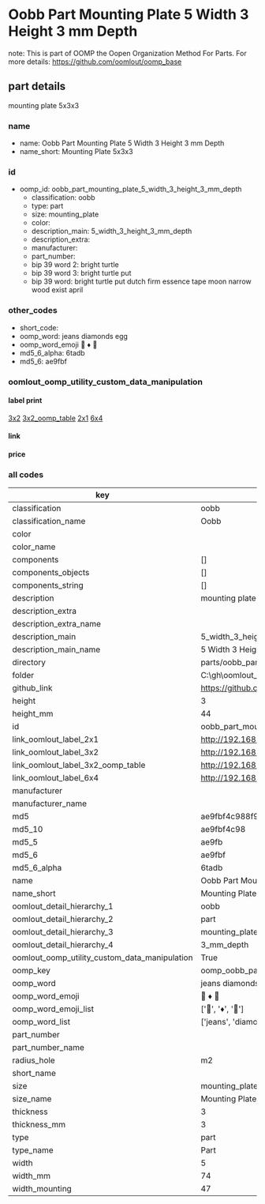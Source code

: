 # Oobb Part Mounting Plate 5 Width 3 Height 3 mm Depth  

note: This is part of OOMP the Oopen Organization Method For Parts. For more details: https://github.com/oomlout/oomp_base

##  part details
  



mounting plate 5x3x3



### name
* name: Oobb Part Mounting Plate 5 Width 3 Height 3 mm Depth
* name_short: Mounting Plate 5x3x3 
### id
* oomp_id: oobb_part_mounting_plate_5_width_3_height_3_mm_depth
  * classification: oobb
  * type: part
  * size: mounting_plate
  * color: 
  * description_main: 5_width_3_height_3_mm_depth
  * description_extra: 
  * manufacturer: 
  * part_number: 
  * bip 39 word 2: bright turtle
  * bip 39 word 3: bright turtle put
  * bip 39 word: bright turtle put dutch firm essence tape moon narrow wood exist april

### other_codes
* short_code: 
* oomp_word: jeans diamonds egg
* oomp_word_emoji :jeans: :diamonds: :egg:
* md5_6_alpha: 6tadb
* md5_6: ae9fbf






### oomlout_oomp_utility_custom_data_manipulation
#### label print
[3x2](http://192.168.1.245:1112/?label=oomp%206tadb)
[3x2_oomp_table](http://192.168.1.108:1112/?label=oomp%206tadb)
[2x1](http://192.168.1.242:1112/?label=oomp%206tadb)
[6x4](http://192.168.1.55:1112/?label=oomp%206tadb)    

#### link

                              

#### price







### all codes 
| key | value |  
| --- | --- |  
| classification | oobb |  
| classification_name | Oobb |  
| color |  |  
| color_name |  |  
| components | [] |  
| components_objects | [] |  
| components_string | [] |  
| description | mounting plate 5x3x3 |  
| description_extra |  |  
| description_extra_name |  |  
| description_main | 5_width_3_height_3_mm_depth |  
| description_main_name | 5 Width 3 Height 3 mm Depth |  
| directory | parts/oobb_part_mounting_plate_5_width_3_height_3_mm_depth |  
| folder | C:\gh\oomlout_oobb_version_4_generated_parts\things\oobb_part_mounting_plate_5_width_3_height_3_mm_depth |  
| github_link | https://github.com/oomlout/oomlout_oomp_part_src/tree/main/parts/oobb_part_mounting_plate_5_width_3_height_3_mm_depth |  
| height | 3 |  
| height_mm | 44 |  
| id | oobb_part_mounting_plate_5_width_3_height_3_mm_depth |  
| link_oomlout_label_2x1 | http://192.168.1.242:1112/?label=oomp%206tadb |  
| link_oomlout_label_3x2 | http://192.168.1.245:1112/?label=oomp%206tadb |  
| link_oomlout_label_3x2_oomp_table | http://192.168.1.108:1112/?label=oomp%206tadb |  
| link_oomlout_label_6x4 | http://192.168.1.55:1112/?label=oomp%206tadb |  
| manufacturer |  |  
| manufacturer_name |  |  
| md5 | ae9fbf4c988f9bb9352ba4475dbab8e0 |  
| md5_10 | ae9fbf4c98 |  
| md5_5 | ae9fb |  
| md5_6 | ae9fbf |  
| md5_6_alpha | 6tadb |  
| name | Oobb Part Mounting Plate 5 Width 3 Height 3 mm Depth |  
| name_short | Mounting Plate 5x3x3  |  
| oomlout_detail_hierarchy_1 | oobb |  
| oomlout_detail_hierarchy_2 | part |  
| oomlout_detail_hierarchy_3 | mounting_plate |  
| oomlout_detail_hierarchy_4 | 3_mm_depth |  
| oomlout_oomp_utility_custom_data_manipulation | True |  
| oomp_key | oomp_oobb_part_mounting_plate_5_width_3_height_3_mm_depth |  
| oomp_word | jeans diamonds egg |  
| oomp_word_emoji | :jeans: :diamonds: :egg: |  
| oomp_word_emoji_list | [':jeans:', ':diamonds:', ':egg:'] |  
| oomp_word_list | ['jeans', 'diamonds', 'egg'] |  
| part_number |  |  
| part_number_name |  |  
| radius_hole | m2 |  
| short_name |  |  
| size | mounting_plate |  
| size_name | Mounting Plate |  
| thickness | 3 |  
| thickness_mm | 3 |  
| type | part |  
| type_name | Part |  
| width | 5 |  
| width_mm | 74 |  
| width_mounting | 47 |  
